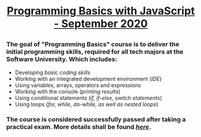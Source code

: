 # **<p align="center"><a href = "https://softuni.bg/trainings/3064/programming-basics-with-javascript-september-2020" target="_blank">Programming Basics with JavaScript - September 2020</a></p>**

### The goal of **"Programming Basics"** course is to deliver the initial programming skills, required for all tech majors at the **Software University**. Which includes:
*  Developing *basic coding skills*
*   Working with an integrated development environment (*IDE*)
*  Using variables, arrays, operators and expressions
*  Working with the console (*printing results*)
*  Using conditional statements (*if, if-else, switch statements*)
*  Using loops (*for, while, do-while, as well as nested loops*)

### The course is considered successfully passed after taking a practical exam. More details shall be found <a href = "https://softuni.bg/trainings/courses" target="_blank">*here*</a>.